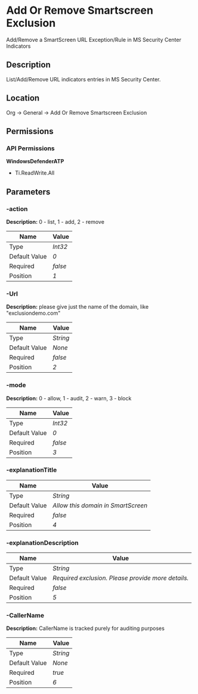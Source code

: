 # Add Or Remove Smartscreen Exclusion

Add/Remove a SmartScreen URL Exception/Rule in MS Security Center Indicators

## Description

List/Add/Remove URL indicators entries in MS Security Center.

## Location

Org &rarr; General &rarr; Add Or Remove Smartscreen Exclusion

## Permissions

### API Permissions

**WindowsDefenderATP**
- Ti.ReadWrite.All

## Parameters

### -action

**Description:** 0 - list, 1 - add, 2 - remove 

| Name | Value |
|---|---|
| Type | _Int32_ |
| Default Value | _0_ |
| Required | _false_ |
| Position | _1_ |

### -Url

**Description:** please give just the name of the domain, like "exclusiondemo.com" 

| Name | Value |
|---|---|
| Type | _String_ |
| Default Value | _None_ |
| Required | _false_ |
| Position | _2_ |

### -mode

**Description:** 0 - allow, 1 - audit, 2 - warn, 3 - block 

| Name | Value |
|---|---|
| Type | _Int32_ |
| Default Value | _0_ |
| Required | _false_ |
| Position | _3_ |

### -explanationTitle

| Name | Value |
|---|---|
| Type | _String_ |
| Default Value | _Allow this domain in SmartScreen_ |
| Required | _false_ |
| Position | _4_ |

### -explanationDescription

| Name | Value |
|---|---|
| Type | _String_ |
| Default Value | _Required exclusion. Please provide more details._ |
| Required | _false_ |
| Position | _5_ |

### -CallerName

**Description:** CallerName is tracked purely for auditing purposes 

| Name | Value |
|---|---|
| Type | _String_ |
| Default Value | _None_ |
| Required | _true_ |
| Position | _6_ |


